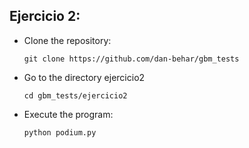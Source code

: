 ## Ejercicio 2: 
- Clone the repository:
  ```
  git clone https://github.com/dan-behar/gbm_tests
  ```
- Go to the directory ejercicio2
  ```
  cd gbm_tests/ejercicio2
  ```
- Execute the program:
  ```
  python podium.py
  ```
